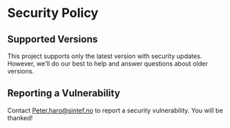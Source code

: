 # Security Policy

## Supported Versions

This project supports only the latest version with security updates. However, we'll do our best to help and answer questions about older versions.

## Reporting a Vulnerability

Contact Peter.haro@sintef.no to report a security vulnerability. You will be thanked!
